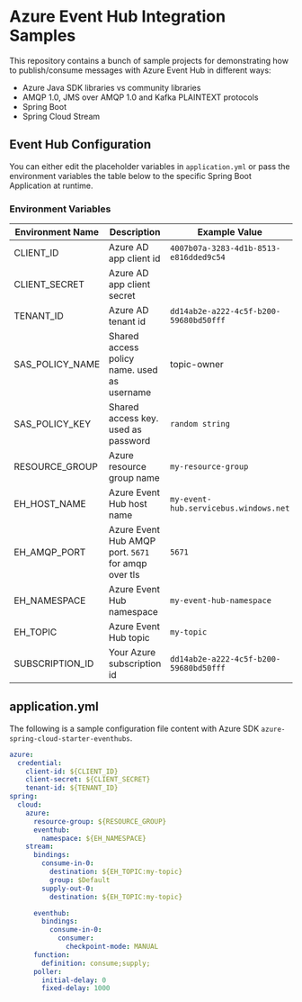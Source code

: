 # Azure Event Hub Integration Samples

This repository contains a bunch of sample projects for demonstrating how to publish/consume messages with Azure Event Hub in different ways:

- Azure Java SDK libraries vs community libraries
- AMQP 1.0, JMS over AMQP 1.0 and Kafka PLAINTEXT protocols
- Spring Boot
- Spring Cloud Stream

## Event Hub Configuration

You can either edit the placeholder variables in `application.yml` or pass the environment variables the table below to the specific Spring Boot Application at runtime.

### Environment Variables
|Environment Name|Description|Example Value|
|----|----|----|
|CLIENT_ID|Azure AD app client id|`4007b07a-3283-4d1b-8513-e816dded9c54`
|CLIENT_SECRET|Azure AD app client secret|
|TENANT_ID|Azure AD tenant id|`dd14ab2e-a222-4c5f-b200-59680bd50fff`|
|SAS_POLICY_NAME|Shared access policy name. used as username| topic-owner|
|SAS_POLICY_KEY|Shared access key. used as password|`random string`
|RESOURCE_GROUP|Azure resource group name|`my-resource-group`
|EH_HOST_NAME|Azure Event Hub host name|`my-event-hub.servicebus.windows.net`|
|EH_AMQP_PORT|Azure Event Hub AMQP port. `5671` for amqp over tls|`5671`
|EH_NAMESPACE|Azure Event Hub namespace|`my-event-hub-namespace`|
|EH_TOPIC|Azure Event Hub topic|`my-topic`
|SUBSCRIPTION_ID|Your Azure subscription id|`dd14ab2e-a222-4c5f-b200-59680bd50fff`

## application.yml

The following is a sample configuration file content with Azure SDK `azure-spring-cloud-starter-eventhubs`.

```yaml
azure:
  credential:
    client-id: ${CLIENT_ID}
    client-secret: ${CLIENT_SECRET}
    tenant-id: ${TENANT_ID}
spring:
  cloud:
    azure:
      resource-group: ${RESOURCE_GROUP}
      eventhub:
        namespace: ${EH_NAMESPACE}
    stream:
      bindings:
        consume-in-0:
          destination: ${EH_TOPIC:my-topic}
          group: $Default
        supply-out-0:
          destination: ${EH_TOPIC:my-topic}

      eventhub:
        bindings:
          consume-in-0:
            consumer:
              checkpoint-mode: MANUAL
      function:
        definition: consume;supply;
      poller:
        initial-delay: 0
        fixed-delay: 1000
```

